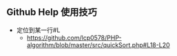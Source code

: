 ## Github Help 使用技巧
- 定位到某一行#L
	- https://github.com/lcp0578/PHP-algorithm/blob/master/src/quickSort.php#L18-L20